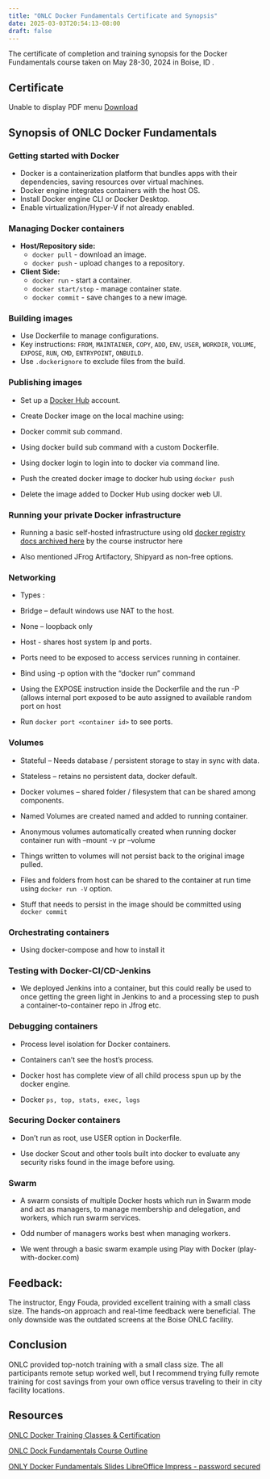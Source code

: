 ```yaml
---
title: "ONLC Docker Fundamentals Certificate and Synopsis"
date: 2025-03-03T20:54:13-08:00
draft: false
---
```


The certificate of completion and training synopsis for the Docker Fundamentals course taken on May 28-30, 2024 in Boise, ID .

## Certificate

 <object width="100%" height="530px" data="BrieckCertificateDockerFundamentals.pdf">
        Unable to display PDF menu <a href="BrieckCertificateDockerFundamentals.pdf">Download</a>
      </object>

## Synopsis of ONLC Docker Fundamentals

### Getting started with Docker

- Docker is a containerization platform that bundles apps with their dependencies, saving resources over virtual machines.
- Docker engine integrates containers with the host OS.
- Install Docker engine CLI or Docker Desktop.
- Enable virtualization/Hyper-V if not already enabled.

### Managing Docker containers

- **Host/Repository side:**
  - `docker pull` - download an image.
  - `docker push` - upload changes to a repository.
- **Client Side:**
  - `docker run` - start a container.
  - `docker start/stop` - manage container state.
  - `docker commit` - save changes to a new image.



### Building images

- Use Dockerfile to manage configurations.
- Key instructions: `FROM`, `MAINTAINER`, `COPY`, `ADD`, `ENV`, `USER`, `WORKDIR`, `VOLUME`, `EXPOSE`, `RUN`, `CMD`, `ENTRYPOINT`, `ONBUILD`.
- Use `.dockerignore` to exclude files from the build.



### Publishing images

- Set up a [Docker Hub](https://hub.docker.com) account. 

- Create Docker image on the local machine using:

- Docker commit sub command.

- Using docker build sub command with a custom Dockerfile.

- Using docker login to login into to docker via command line.

- Push the created docker image to docker hub using `docker push`

- Delete the image added to Docker Hub using docker web UI.

### Running your private Docker infrastructure

- Running a basic self-hosted infrastructure using old [docker registry docs archived here](https://engyfoda.com/registry.html) by the course instructor here 

- Also mentioned JFrog Artifactory, Shipyard as non-free options.

### Networking

- Types :

- Bridge – default windows use NAT to the host.

- None – loopback only

- Host - shares host system Ip and ports.

- Ports need to be exposed to access services running in container.

- Bind using -p option with the “docker run” command

- Using the EXPOSE instruction inside the Dockerfile and the run -P (allows internal port exposed to be auto assigned to available random port on host

- Run `docker port <container id>` to see ports.

### Volumes

- Stateful – Needs database / persistent storage to stay in sync with data.

- Stateless – retains no persistent data, docker default.

- Docker volumes – shared folder / filesystem that can be shared among components.

- Named Volumes are created named and added to running container.

- Anonymous volumes automatically created when running docker container run with –mount -v pr –volume

- Things written to volumes will not persist back to the original image pulled.

- Files and folders from host can be shared to the container at run time using `docker run -V` option.

- Stuff that needs to persist in the image should be committed using `docker commit`

### Orchestrating containers

- Using docker-compose and how to install it

### Testing with Docker-CI/CD-Jenkins

- We deployed Jenkins into a container, but this could really be used to once getting the green light in Jenkins to and a processing step to push a container-to-container repo in Jfrog etc.

### Debugging containers

- Process level isolation for Docker containers.

- Containers can’t see the host’s process.

- Docker host has complete view of all child process spun up by the docker engine.

- Docker `ps, top, stats, exec, logs`

### Securing Docker containers

- Don’t run as root, use USER option in Dockerfile.

- Use docker Scout and other tools built into docker to evaluate any security risks found in the image before using.

### Swarm

- A swarm consists of multiple Docker hosts which run in Swarm mode and act as managers, to manage membership and delegation, and workers, which run swarm services.

- Odd number of managers works best when managing workers.

- We went through a basic swarm example using Play with Docker (play-with-docker.com)

## Feedback:

The instructor, Engy Fouda, provided excellent training with a small class size. The hands-on approach and real-time feedback were beneficial. The only downside was the outdated screens at the Boise ONLC facility.

## Conclusion

ONLC provided top-notch training with a small class size. The all participants remote setup worked well, but I recommend trying fully remote training for cost savings from your own office versus traveling to their in city facility locations.

## Resources
[ONLC Docker Training Classes & Certification](https://www.onlc.com/docker-training-classes.htm)

[ONLC Dock Fundamentals Course Outline](dockerFundamentals.doc)

[ONLY Docker Fundamentals Slides LibreOffice Impress - password secured](Docker_intro.odp)

